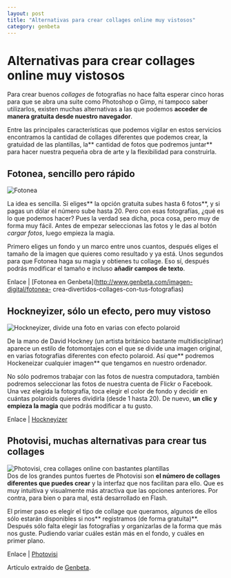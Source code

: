 ```yaml
---
layout: post
title: "Alternativas para crear collages online muy vistosos"
category: genbeta
---
```


# Alternativas para crear collages online muy vistosos

Para crear buenos _collages_ de fotografías no hace falta esperar cinco horas
para que se abra una suite como Photoshop o Gimp, ni tampoco saber
utilizarlos, existen muchas alternativas a las que podemos **acceder de manera
gratuita desde nuestro navegador**.

Entre las principales características que podemos vigilar en estos servicios
encontramos la cantidad de collages diferentes que podemos crear, la gratuidad
de las plantillas, la** cantidad de fotos que podremos juntar** para hacer
nuestra pequeña obra de arte y la flexibilidad para construirla.  
  

## Fotonea, sencillo pero rápido

  
![Fotonea](http://img.genbeta.com/2011/09/fotonea.jpg)

La idea es sencilla. Si eliges** la opción gratuita subes hasta 6 fotos**, y
si pagas un dólar el número sube hasta 20. Pero con esas fotografías, ¿qué es
lo que podemos hacer? Pues la verdad sea dicha, poca cosa, pero muy de forma
muy fácil. Antes de empezar seleccionas las fotos y le das al botón _cargar
fotos_, luego empieza la magia.

Primero eliges un fondo y un marco entre unos cuantos, después eliges el
tamaño de la imagen que quieres como resultado y ya está. Unos segundos para
que Fotonea haga su magia y obtienes tu collage. Eso sí, después podrás
modificar el tamaño e incluso **añadir campos de texto**.

Enlace | [Fotonea en Genbeta](http://www.genbeta.com/imagen-digital/fotonea-
crea-divertidos-collages-con-tus-fotografias)

## Hockneyizer, sólo un efecto, pero muy vistoso

  
![Hockneyizer, divide una foto en varias con efecto
polaroid](http://img.genbeta.com/2011/09/hockneyizer.jpg)

De la mano de David Hockney (un artista británico bastante multidisciplinar)
aparece un estilo de fotomontajes con el que se divide una imagen original, en
varias fotografías diferentes con efecto polaroid. Así que** podremos
Hockeneizar cualquier imagen** que tengamos en nuestro ordenador.

No sólo podremos trabajar con las fotos de nuestra computadora, también
podremos seleccionar las fotos de nuestra cuenta de Flickr o Facebook. Una vez
elegida la fotografía, toca elegir el color de fondo y decidir en cuántas
polaroids quieres dividirla (desde 1 hasta 20). De nuevo, **un clic y empieza
la magia** que podrás modificar a tu gusto.

Enlace | [Hockneyizer](http://bighugelabs.com/hockney.php)

## Photovisi, muchas alternativas para crear tus collages

  
![Photovisi, crea collages online con bastantes
plantillas](http://img.genbeta.com/2011/09/photovisi-collages-online.jpg)  
Dos de los grandes puntos fuertes de Photovisi son **el número de collages
diferentes que puedes crear** y la interfaz que nos facilitan para ello. Que
es muy intuitiva y visualmente más atractiva que las opciones anteriores. Por
contra, para bien o para mal, está desarrollado en Flash.

El primer paso es elegir el tipo de collage que queramos, algunos de ellos
sólo estarán disponibles si nos** registramos (de forma gratuita)**. Después
sólo falta elegir las fotografías y organizarlas de la forma que más nos
guste. Pudiendo variar cuáles están más en el fondo, y cuáles en primer plano.

Enlace | [Photovisi](http://www.photovisi.com/)

Artículo extraído de [Genbeta](http://www.genbeta.com).